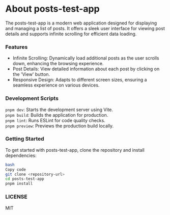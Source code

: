 # About posts-test-app

The posts-test-app is a modern web application designed for displaying and managing a list of posts. It offers a sleek user interface for viewing post details and supports infinite scrolling for efficient data loading.

### Features

- Infinite Scrolling: Dynamically load additional posts as the user scrolls down, enhancing the browsing experience.
- Post Details: View detailed information about each post by clicking on the 'View' button.
- Responsive Design: Adapts to different screen sizes, ensuring a seamless experience on various devices.

### Development Scripts

`pnpm dev`: Starts the development server using Vite.  
`pnpm build`: Builds the application for production.  
`pnpm lint`: Runs ESLint for code quality checks.  
`pnpm preview`: Previews the production build locally.

### Getting Started

To get started with posts-test-app, clone the repository and install dependencies:

```sh
bash
Copy code
git clone <repository-url>
cd posts-test-app
pnpm install
```

### LICENSE

MIT
